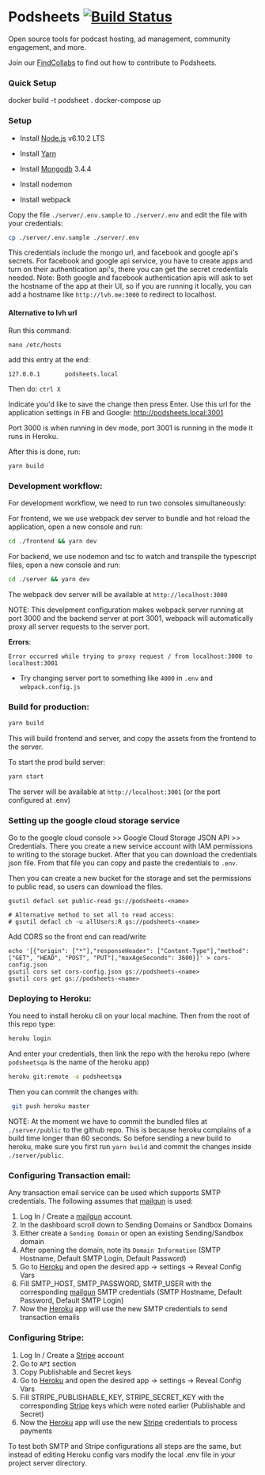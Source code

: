 # Podsheets [![Build Status](https://travis-ci.org/crablar/podsheets.svg?branch=master)](https://travis-ci.org/crablar/podsheets)
Open source tools for podcast hosting, ad management, community engagement, and more.

Join our [FindCollabs](https://findcollabs.com/project/IQNarf2tJ8Un4esfoXck) to find out how to contribute to Podsheets.

### Quick Setup
docker build -t podsheet .
docker-compose up

### Setup

- Install [Node.js](https://nodejs.org) v6.10.2 LTS

- Install [Yarn](https://yarnpkg.com/)

- Install [Mongodb](https://www.mongodb.com/download-center#community) 3.4.4

- Install nodemon

- Install webpack

Copy the file `./server/.env.sample` to `./server/.env` and edit the file with your credentials:
```sh
cp ./server/.env.sample ./server/.env
```

This credentials include the mongo url, and facebook and google api's secrets. For facebook and google api service, you have to create apps and turn on their authentication api's, there you can get the secret credentials needed. Note: Both google and facebook authentication apis will ask to set the hostname of the app at their UI, so if you are running it locally, you can add a hostname like `http://lvh.me:3000` to redirect to localhost.

#### Alternative to lvh url

Run this command:

```nano /etc/hosts```

add this entry at the end:

```127.0.0.1       podsheets.local```

Then do:
```ctrl X```

Indicate you'd like to save the change then press Enter.
Use this url for the application settings in FB and Google: http://podsheets.local:3001

Port 3000 is when running in dev mode, port 3001 is running in the mode it runs in Heroku.

After this is done, run:
```
yarn build
````

### Development workflow:

For development workflow, we need to run two consoles simultaneously:

For frontend, we we use webpack dev server to bundle and hot reload the application, open a new console and run:
```sh
cd ./frontend && yarn dev
```

For backend, we use nodemon and tsc to watch and transpile the typescript files, open a new console and run:
```sh
cd ./server && yarn dev
```

The webpack dev server will be available at `http://localhost:3000`

NOTE: This develpment configuration makes webpack server running at port 3000 and the backend server at port 3001, webpack will
automatically proxy all server requests to the server port.

**Errors**:

`Error occurred while trying to proxy request / from localhost:3000 to localhost:3001`

* Try changing server port to something like `4000` in `.env` and `webpack.config.js`

### Build for production:

```sh
yarn build
```

This will build frontend and server, and copy the assets from the frontend to the server.

To start the prod build server:
```sh
yarn start
```

The server will be available at `http://localhost:3001` (or the port configured at .env)

### Setting up the google cloud storage service

Go to the google cloud console >> Google Cloud Storage JSON API >> Credentials.
There you create a new service account with IAM permissions to writing to the storage bucket. After that you can download the credentials json file.
From that file you can copy and paste the credentials to `.env`.

Then you can create a new bucket for the storage and set the permissions to public read, so users can download the files.
```
gsutil defacl set public-read gs://podsheets-<name>

# Alternative method to set all to read access:
# gsutil defacl ch -u allUsers:R gs://podsheets-<name>
```

Add CORS so the front end can read/write
```
echo '[{"origin": ["*"],"responseHeader": ["Content-Type"],"method": ["GET", "HEAD", "POST", "PUT"],"maxAgeSeconds": 3600}]' > cors-config.json
gsutil cors set cors-config.json gs://podsheets-<name>
gsutil cors get gs://podsheets-<name>
```

### Deploying to Heroku:

You need to install heroku cli on your local machine. Then from the root of this repo type:
```sh
heroku login
```
And enter your credentials, then link the repo with the heroku repo (where `podsheetsqa` is the name of the heroku app)

```sh
heroku git:remote -a podsheetsqa
```

Then you can commit the changes with:
```sh
 git push heroku master
```

NOTE: At the moment we have to commit the bundled files at `./server/public` to the github repo. This is because heroku complains of a build time longer than 60 seconds. So before sending a new build to heroku, make sure you first run `yarn build` and commit the changes inside `./server/public`.

### Configuring Transaction email:
Any transaction email service can be used which supports SMTP credentials.
The following assumes that [mailgun](https://www.mailgun.com/) is used:

 1. Log In / Create a [mailgun](https://www.mailgun.com/) account.
 2. In the dashboard scroll down to Sending Domains or Sandbox Domains
 3. Either create a `Sending Domain` or open an existing Sending/Sandbox domain
 4. After opening the domain, note its `Domain Information` (SMTP Hostname, Default SMTP Login, Default Password)
 5. Go to [Heroku](https://dashboard.heroku.com/) and open the desired app -> settings -> Reveal Config Vars
 6. Fill SMTP_HOST, SMTP_PASSWORD, SMTP_USER with the corresponding [mailgun](https://www.mailgun.com/) SMTP credentials (SMTP Hostname, Default Password, Default SMTP Login)
 7. Now the [Heroku](https://dashboard.heroku.com/) app will use the new SMTP credentials to send transaction emails

### Configuring Stripe:

 1. Log In / Create a [Stripe](https://dashboard.stripe.com) account
 2. Go to `API` section
 3. Copy Publishable and Secret keys
 4. Go to [Heroku](https://dashboard.heroku.com/) and open the desired app -> settings -> Reveal Config Vars
 5. Fill STRIPE_PUBLISHABLE_KEY, STRIPE_SECRET_KEY with the corresponding [Stripe](https://dashboard.stripe.com) keys which were noted earlier (Publishable and Secret)
 6. Now the [Heroku](https://dashboard.heroku.com/) app will use the new [Stripe](https://dashboard.stripe.com) credentials to process payments

To test both SMTP and Stripe configurations all steps are the same, but instead of editing Heroku config vars modify the local .env file in your project server directory.
